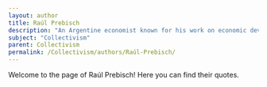 ```yaml
---
layout: author
title: Raúl Prebisch
description: "An Argentine economist known for his work on economic development, advocating for collective action and regional cooperation in developing countries."
subject: "Collectivism"
parent: Collectivism
permalink: /Collectivism/authors/Raúl-Prebisch/
---
```


Welcome to the page of Raúl Prebisch! Here you can find their quotes.
